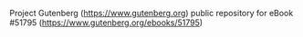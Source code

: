 Project Gutenberg (https://www.gutenberg.org) public repository for
eBook #51795 (https://www.gutenberg.org/ebooks/51795)

